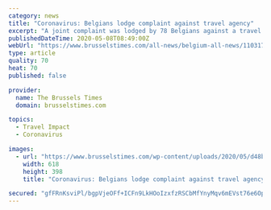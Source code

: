 ```yaml
---
category: news
title: "Coronavirus: Belgians lodge complaint against travel agency"
excerpt: "A joint complaint was lodged by 78 Belgians against a travel agency in Limburg (Flanders) after a cruise resulted in four coronavirus deaths and several hospitalisations, Het Laatste Nieuws reported o"
publishedDateTime: 2020-05-08T08:49:00Z
webUrl: "https://www.brusselstimes.com/all-news/belgium-all-news/110317/coronavirus-belgians-lodge-complaint-against-travel-agency/"
type: article
quality: 70
heat: 70
published: false

provider:
  name: The Brussels Times
  domain: brusselstimes.com

topics:
  - Travel Impact
  - Coronavirus

images:
  - url: "https://www.brusselstimes.com/wp-content/uploads/2020/05/d48ba2268bdd911af700066332afb7e3.jpg"
    width: 618
    height: 398
    title: "Coronavirus: Belgians lodge complaint against travel agency"

secured: "gfFRnKsviPl/bgpVjeOFf+ICFn9LkHOoIzxfzRSCbMfYnyMqv6mEVst76e6OpJVAoaOPnWisQs2NuNfyVznSdBzKiVWNBwP8gV8lo2Id7Od1yXrKB8BVgWXiai/7LSxBD6IXgC4yjuzmLpE++Z8Zx2FR7TR7fXqeH7JF90TV8lrmdH/FnUXSHilVbDHV+K6tKbujRb9JBg8Uwkg+7iG5P/O9k4Mvwn0B1DkCJsaKfSZhtukHWVr3fcXfTaBdV808O0zA1jTEw+YSkdNt2yK/dZfM1RJNSCTVE9lt4+YR/+XoTHng6NUiMQohuVBfM9K8;OHzB3lRSN6gaX9fZ2xGxtg=="
---
```


